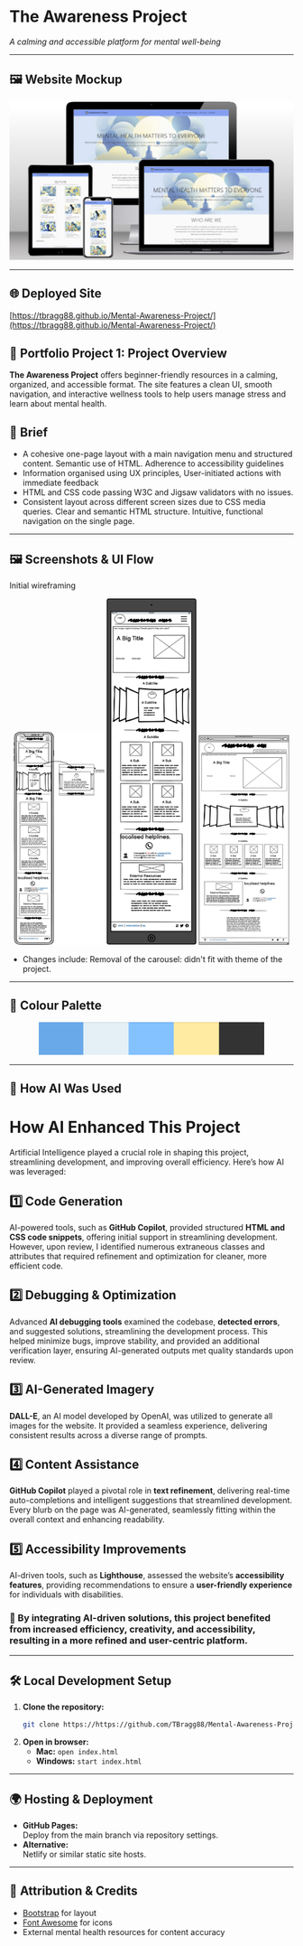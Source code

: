 # The Awareness Project

_A calming and accessible platform for mental well-being_

---

## 🖼️ Website Mockup

<div align="center">
  <img src="./Wireframes/website-mockup.png" alt="Website Mockup" width="600"/>
</div>

---


## 🌐 Deployed Site

[https://tbragg88.github.io/Mental-Awareness-Project/](https://tbragg88.github.io/Mental-Awareness-Project/)

## 📝 Portfolio Project 1: Project Overview

**The Awareness Project** offers beginner-friendly resources in a calming, organized, and accessible format. The site features a clean UI, smooth navigation, and interactive wellness tools to help users manage stress and learn about mental health.

## 🌟 Brief

-   A cohesive one-page layout with a main navigation menu and structured content. Semantic use of HTML. Adherence to accessibility guidelines
-   Information organised using UX principles, User-initiated actions with immediate feedback
-   HTML and CSS code passing W3C and Jigsaw validators with no issues.
-   Consistent layout across different screen sizes due to CSS media queries. Clear and semantic HTML structure. Intuitive, functional navigation on the single page.

---

## 🖼️ Screenshots & UI Flow

Initial wireframing  
<div align="center">
  <img src="./Wireframes/MHMWF1.png" alt="Mobile Wireframe" width="160"/>
  <img src="./Wireframes/MHTWF1.png" alt="Tablet Wireframe" width="160"/>
  <img src="./Wireframes/MHPCWF1.png" alt="Desktop Wireframe" width="160"/>
</div>

- Changes include: Removal of the carousel: didn't fit with theme of the project.

---

## 🎨 Colour Palette

<div align="center">
  <img src="./wireframes/colour-pallet.png" alt="Colour Palette" width="400"/>
</div>

---

## 🚀 How AI Was Used

# How AI Enhanced This Project

Artificial Intelligence played a crucial role in shaping this project, streamlining development, and improving overall efficiency. Here’s how AI was leveraged:

## 1️⃣ Code Generation

AI-powered tools, such as **GitHub Copilot**, provided structured **HTML and CSS code snippets**, offering initial support in streamlining development. However, upon review, I identified numerous extraneous classes and attributes that required refinement and optimization for cleaner, more efficient code.

## 2️⃣ Debugging & Optimization

Advanced **AI debugging tools** examined the codebase, **detected errors**, and suggested solutions, streamlining the development process. This helped minimize bugs, improve stability, and provided an additional verification layer, ensuring AI-generated outputs met quality standards upon review.

## 3️⃣ AI-Generated Imagery

**DALL-E**, an AI model developed by OpenAI, was utilized to generate all images for the website. It provided a seamless experience, delivering consistent results across a diverse range of prompts.

## 4️⃣ Content Assistance

**GitHub Copilot** played a pivotal role in **text refinement**, delivering real-time auto-completions and intelligent suggestions that streamlined development. Every blurb on the page was AI-generated, seamlessly fitting within the overall context and enhancing readability.

## 5️⃣ Accessibility Improvements

AI-driven tools, such as **Lighthouse**, assessed the website’s **accessibility features**, providing recommendations to ensure a **user-friendly experience** for individuals with disabilities.

### 🔹 By integrating AI-driven solutions, this project benefited from increased **efficiency, creativity, and accessibility**, resulting in a more refined and user-centric platform.

---

## 🛠️ Local Development Setup

1. **Clone the repository:**
    ```bash
    git clone https://https://github.com/TBragg88/Mental-Awareness-Project
    ```
2. **Open in browser:**
    - **Mac:** `open index.html`
    - **Windows:** `start index.html`

---

## 🌍 Hosting & Deployment

-   **GitHub Pages:**  
    Deploy from the main branch via repository settings.
-   **Alternative:**  
    Netlify or similar static site hosts.

---

## 📜 Attribution & Credits

-   [Bootstrap](https://getbootstrap.com/) for layout
-   [Font Awesome](https://fontawesome.com/) for icons
-   External mental health resources for content accuracy
